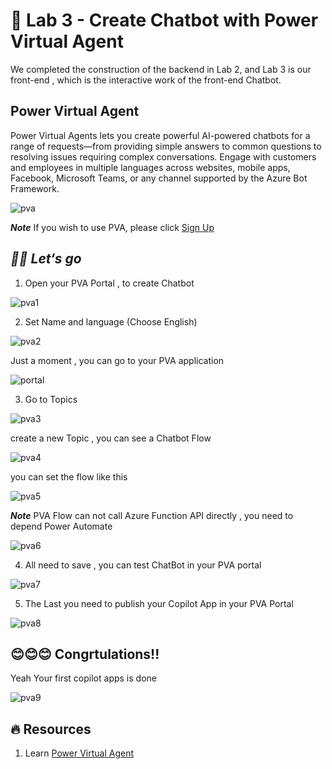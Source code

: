 # **🧪 Lab 3 - Create Chatbot with Power Virtual Agent**

We completed the construction of the backend in Lab 2, and Lab 3 is our front-end , which is the interactive work of the front-end Chatbot.

## **Power Virtual Agent**

Power Virtual Agents lets you create powerful AI-powered chatbots for a range of requests—from providing simple answers to common questions to resolving issues requiring complex conversations. Engage with customers and employees in multiple languages across websites, mobile apps, Facebook, Microsoft Teams, or any channel supported by the Azure Bot Framework.

![pva](../../../imgs/lab3/pva.png)

***Note*** If you wish to use PVA, please click [Sign Up](https://go.microsoft.com/fwlink/?LinkId=2107702)


## ***🏃‍♂️ Let‘s go***

1. Open your PVA Portal , to create Chatbot

![pva1](../../../imgs/lab3/step01.png)

2. Set Name and  language (Choose English)

![pva2](../../../imgs/lab3/step02.png)

   Just a moment , you can go to your PVA application 

![portal](../../../imgs/lab3/portal.png)

3. Go to Topics

![pva3](../../../imgs/lab3/step03.png)

   create a new Topic , you can see a Chatbot Flow


![pva4](../../../imgs/lab3/step04.png)

   you can set the flow like this

![pva5](../../../imgs/lab3/step05.png)


***Note*** PVA Flow can not call Azure Function API directly , you need to depend Power Automate

![pva6](../../../imgs/lab3/step06.png)

4. All need to save , you can test ChatBot in your PVA portal


![pva7](../../../imgs/lab3/step07.png)

5. The Last you need to publish your Copilot App in your PVA Portal


![pva8](../../../imgs/lab3/step08.png)

## **😊😊😊 Congrtulations!!**

Yeah Your first copilot apps is done 


![pva9](../../../imgs/lab3/step09.png)


## **🔥 Resources**

1. Learn [Power Virtual Agent](https://learn.microsoft.com/en-us/power-virtual-agents/)














